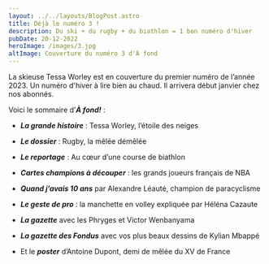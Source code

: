 ```yaml
---
layout: ../../layouts/BlogPost.astro
title: Déjà le numéro 3 !
description: Du ski + du rugby + du biathlon = 1 bon numéro d'hiver
pubDate: 20-12-2022
heroImage: /images/3.jpg
altImage: Couverture du numéro 3 d'À fond
---
```


La skieuse Tessa Worley est en couverture du premier numéro de l’année 2023. Un numéro d'hiver à lire bien au chaud. Il arrivera début janvier chez nos abonnés.

Voici le sommaire d’**_À fond!_** :

- **_La grande histoire_** : Tessa Worley, l’étoile des neiges

- **_Le dossier_** : Rugby, la mêlée démêlée

- **_Le reportage_** : Au cœur d’une course de biathlon

- **_Cartes champions à découper_** : les grands joueurs français de NBA

- **_Quand j’avais 10 ans_** par Alexandre Léauté, champion de paracyclisme

- **_Le geste de pro_** : la manchette en volley expliquée par Héléna Cazaute

- **_La gazette_** avec les Phryges et Victor Wenbanyama

- **_La gazette des Fondus_** avec vos plus beaux dessins de Kylian Mbappé

- Et le **_poster_** d’Antoine Dupont, demi de mêlée du XV de France
